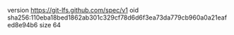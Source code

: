 version https://git-lfs.github.com/spec/v1
oid sha256:110eba18bed1862ab301c329cf78d6d6f3ea73da779cb960a0a21eafed8e94b6
size 64
